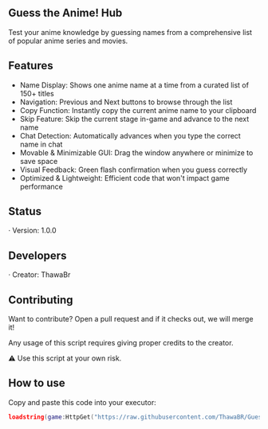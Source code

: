 ## Guess the Anime! Hub

Test your anime knowledge by guessing names from a comprehensive list of popular anime series and movies.

## Features

- Name Display: Shows one anime name at a time from a curated list of 150+ titles
- Navigation: Previous and Next buttons to browse through the list
- Copy Function: Instantly copy the current anime name to your clipboard
- Skip Feature: Skip the current stage in-game and advance to the next name
- Chat Detection: Automatically advances when you type the correct name in chat
- Movable & Minimizable GUI: Drag the window anywhere or minimize to save space
- Visual Feedback: Green flash confirmation when you guess correctly
- Optimized & Lightweight: Efficient code that won't impact game performance

## Status

· Version: 1.0.0

## Developers

· Creator: ThawaBr

## Contributing

Want to contribute? Open a pull request and if it checks out, we will merge it!

Any usage of this script requires giving proper credits to the creator.

⚠️ Use this script at your own risk.

## How to use

Copy and paste this code into your executor:

```lua
loadstring(game:HttpGet("https://raw.githubusercontent.com/ThawaBR/GuessTheAnimeHub/main/source"))()
```
